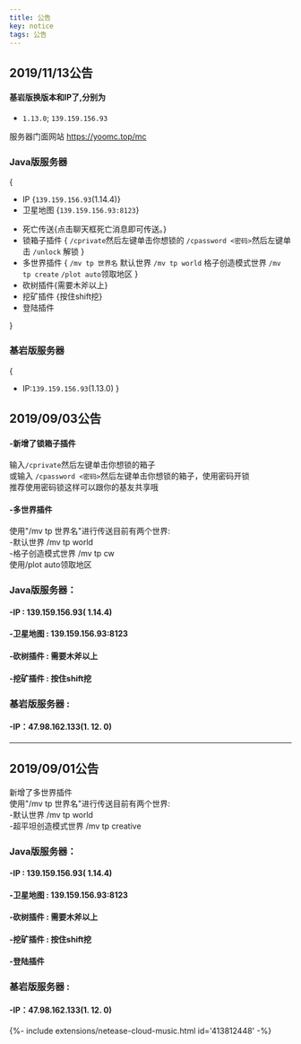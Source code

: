 ```yaml
---
title: 公告
key: notice
tags: 公告
---
```

## 2019/11/13公告
#### 基岩版换版本和IP了,分别为
* `1.13.0`; `139.159.156.93`  

服务器门面网站
https://yoomc.top/mc
### Java版服务器
{
* IP {`139.159.156.93`(1.14.4)}
* 卫星地图 {`139.159.156.93:8123`}
<!--more-->
* 死亡传送{点击聊天框死亡消息即可传送。}
* 锁箱子插件
{
`/cprivate`然后左键单击你想锁的
`/cpassword <密码>`然后左键单击
`/unlock` 解锁
}
* 多世界插件
{
`/mv tp 世界名`
默认世界 `/mv tp world`
格子创造模式世界 `/mv tp create`
`/plot auto`领取地区
}
* 砍树插件{需要木斧以上}
* 挖矿插件 {按住shift挖}
* 登陆插件  

}
### 基岩版服务器 
{
* IP:`139.159.156.93`(1.13.0)
}


## 2019/09/03公告
#### -新增了锁箱子插件  
输入`/cprivate`然后左键单击你想锁的箱子  
或输入 `/cpassword <密码>`然后左键单击你想锁的箱子，使用密码开锁  
推荐使用密码锁这样可以跟你的基友共享哦


#### -多世界插件  
使用"/mv tp 世界名"进行传送目前有两个世界:  
-默认世界 /mv tp world  
-格子创造模式世界 /mv tp cw  
使用/plot auto领取地区



### Java版服务器：
#### -IP : 139.159.156.93( 1.14.4)   
#### -卫星地图 : 139.159.156.93:8123  

#### -砍树插件 : 需要木斧以上  
#### -挖矿插件 : 按住shift挖  
### 基岩版服务器 : 
#### -IP：47.98.162.133(1. 12. 0)   

---
## 2019/09/01公告
新增了多世界插件  
使用"/mv tp 世界名"进行传送目前有两个世界:  
-默认世界 /mv tp world  
-超平坦创造模式世界 /mv tp creative  

### Java版服务器：
#### -IP : 139.159.156.93( 1.14.4)   
#### -卫星地图 : 139.159.156.93:8123  
#### -砍树插件 : 需要木斧以上  
#### -挖矿插件 : 按住shift挖  
#### -登陆插件
### 基岩版服务器 : 
#### -IP：47.98.162.133(1. 12. 0)   



<div>{%- include extensions/netease-cloud-music.html id='413812448' -%}</div>
